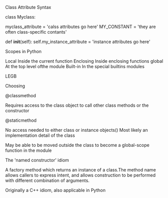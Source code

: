 Class Attribute Syntax

class Myclass:

myclass_attribute = 'calss attributes go here'
MY_CONSTANT = 'they are often class-specific contants'

def __init__(self):
    self.my_instance_attribute = 'instance attributes go here'


Scopes in Python

Local Inside the current function
Enclosing Inside enclosing functions
global At the top level ofthe module
Built-in In the special builtins modules

LEGB

Choosing

@classmethod

Requires access to the class object to call other class methods or the constructor

@staticmethod

No access needed to either class or instance objects()
Most likely an implementation detail of the class

May be able to be moved outside the class to become a global-scope function in the module


The 'named constructor' idiom

A factory method which returns an instance of a class.The method name allows callers to express intent, and allows construction to be performed with different combination of arguments.

Originally a C++ idiom, also applicable in Python






